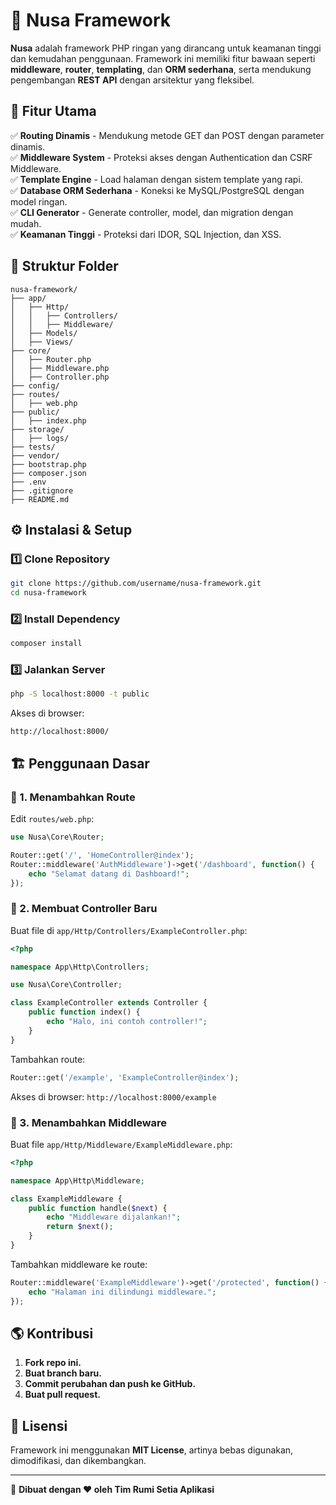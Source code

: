 # 📌 Nusa Framework

**Nusa** adalah framework PHP ringan yang dirancang untuk keamanan tinggi dan kemudahan penggunaan. Framework ini memiliki fitur bawaan seperti **middleware**, **router**, **templating**, dan **ORM sederhana**, serta mendukung pengembangan **REST API** dengan arsitektur yang fleksibel.

## 🚀 Fitur Utama

✅ **Routing Dinamis** - Mendukung metode GET dan POST dengan parameter dinamis.  
✅ **Middleware System** - Proteksi akses dengan Authentication dan CSRF Middleware.  
✅ **Template Engine** - Load halaman dengan sistem template yang rapi.  
✅ **Database ORM Sederhana** - Koneksi ke MySQL/PostgreSQL dengan model ringan.  
✅ **CLI Generator** - Generate controller, model, dan migration dengan mudah.  
✅ **Keamanan Tinggi** - Proteksi dari IDOR, SQL Injection, dan XSS.  

## 📁 Struktur Folder
```
nusa-framework/
├── app/
│   ├── Http/
│   │   ├── Controllers/
│   │   ├── Middleware/
│   ├── Models/
│   ├── Views/
├── core/
│   ├── Router.php
│   ├── Middleware.php
│   ├── Controller.php
├── config/
├── routes/
│   ├── web.php
├── public/
│   ├── index.php
├── storage/
│   ├── logs/
├── tests/
├── vendor/
├── bootstrap.php
├── composer.json
├── .env
├── .gitignore
├── README.md
```

## ⚙️ Instalasi & Setup
### 1️⃣ **Clone Repository**
```bash
git clone https://github.com/username/nusa-framework.git
cd nusa-framework
```
### 2️⃣ **Install Dependency**
```bash
composer install
```
### 3️⃣ **Jalankan Server**
```bash
php -S localhost:8000 -t public
```
Akses di browser:
```
http://localhost:8000/
```

## 🏗️ Penggunaan Dasar
### 📌 1. **Menambahkan Route**
Edit `routes/web.php`:
```php
use Nusa\Core\Router;

Router::get('/', 'HomeController@index');
Router::middleware('AuthMiddleware')->get('/dashboard', function() {
    echo "Selamat datang di Dashboard!";
});
```

### 📌 2. **Membuat Controller Baru**
Buat file di `app/Http/Controllers/ExampleController.php`:
```php
<?php

namespace App\Http\Controllers;

use Nusa\Core\Controller;

class ExampleController extends Controller {
    public function index() {
        echo "Halo, ini contoh controller!";
    }
}
```
Tambahkan route:
```php
Router::get('/example', 'ExampleController@index');
```
Akses di browser: `http://localhost:8000/example`

### 📌 3. **Menambahkan Middleware**
Buat file `app/Http/Middleware/ExampleMiddleware.php`:
```php
<?php

namespace App\Http\Middleware;

class ExampleMiddleware {
    public function handle($next) {
        echo "Middleware dijalankan!";
        return $next();
    }
}
```
Tambahkan middleware ke route:
```php
Router::middleware('ExampleMiddleware')->get('/protected', function() {
    echo "Halaman ini dilindungi middleware.";
});
```

## 🌎 Kontribusi
1. **Fork repo ini.**
2. **Buat branch baru.**
3. **Commit perubahan dan push ke GitHub.**
4. **Buat pull request.**

## 📝 Lisensi
Framework ini menggunakan **MIT License**, artinya bebas digunakan, dimodifikasi, dan dikembangkan.

---
📌 **Dibuat dengan ❤️ oleh Tim Rumi Setia Aplikasi**

